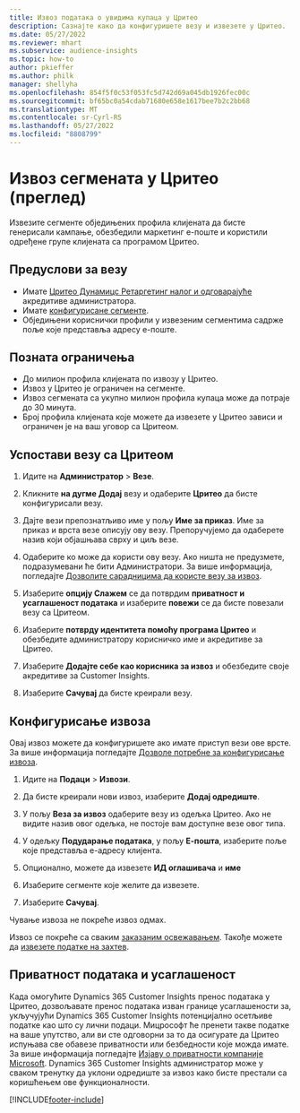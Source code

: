 ```yaml
---
title: Извоз података о увидима купаца у Цритео
description: Сазнајте како да конфигуришете везу и извезете у Цритео.
ms.date: 05/27/2022
ms.reviewer: mhart
ms.subservice: audience-insights
ms.topic: how-to
author: pkieffer
ms.author: philk
manager: shellyha
ms.openlocfilehash: 854f5f0c53f053fc5d742d69a045db1926fec00c
ms.sourcegitcommit: bf65bc0a54cdab71680e658e1617bee7b2c2bb68
ms.translationtype: MT
ms.contentlocale: sr-Cyrl-RS
ms.lasthandoff: 05/27/2022
ms.locfileid: "8808799"
---
```

# <a name="export-segments-to-criteo-preview"></a>Извоз сегмената у Цритео (преглед)

Извезите сегменте обједињених профила клијената да бисте генерисали кампање, обезбедили маркетинг е-поште и користили одређене групе клијената са програмом Цритео.

## <a name="prerequisites-for-connection"></a>Предуслови за везу

-   Имате [Цритео Дyнамицс Ретаргетинг налог и одговарајуће](https://www.criteo.com/login/) акредитиве администратора.
-   Имате [конфигурисане сегменте](segments.md).
-   Обједињени кориснички профили у извезеним сегментима садрже поље које представља адресу е-поште.

## <a name="known-limitations"></a>Позната ограничења

- До милион профила клијената по извозу у Цритео.
- Извоз у Цритео је ограничен на сегменте.
- Извоз сегмената са укупно милион профила купаца може да потраје до 30 минута. 
- Број профила клијената које можете да извезете у Цритео зависи и ограничен је на ваш уговор са Цритеом.

## <a name="set-up-connection-to-criteo"></a>Успостави везу са Цритеом

1. Идите на **Администратор** > **Везе**.

1. Кликните **на дугме Додај** везу и одаберите **Цритео** да бисте конфигурисали везу.

1. Дајте вези препознатљиво име у пољу **Име за приказ**. Име за приказ и врста везе описују ову везу. Препоручујемо да одаберете назив који објашњава сврху и циљ везе.

1. Одаберите ко може да користи ову везу. Ако ништа не предузмете, подразумевани ће бити Администратори. За више информација, погледајте [Дозволите сарадницима да користе везу за извоз](connections.md#allow-contributors-to-use-a-connection-for-exports).

1. Изаберите **опцију Слажем** се да потврдим **приватност и усаглашеност података** и изаберите **повежи** се да бисте повезали везу са Цритеом.

1. Изаберите **потврду идентитета помоћу програма Цритео** и обезбедите администратору корисничко име и акредитиве за Цритео. 

1. Изаберите **Додајте себе као корисника за извоз** и обезбедите своје акредитиве за Customer Insights.

1. Изаберите **Сачувај** да бисте креирали везу.

## <a name="configure-an-export"></a>Конфигурисање извоза

Овај извоз можете да конфигуришете ако имате приступ вези ове врсте. За више информација погледајте [Дозволе потребне за конфигурисање извоза](export-destinations.md#set-up-a-new-export).

1. Идите на **Подаци** > **Извози**.

1. Да бисте креирали нови извоз, изаберите **Додај одредиште**.

1. У пољу **Веза за извоз** одаберите везу из одељка Цритео. Ако не видите назив овог одељка, не постоје вам доступне везе овог типа. 

1. У одељку **Подударање података**, у пољу **Е-пошта**, изаберите поље које представља е-адресу клијента. 

1. Опционално, можете да извезете **ИД оглашивача** и **име**

1. Изаберите сегменте које желите да извезете. 

1. Изаберите **Сачувај**.

Чување извоза не покреће извоз одмах.

Извоз се покреће са сваким [заказаним освежавањем](system.md#schedule-tab). Такође можете да [извезете податке на захтев](export-destinations.md#run-exports-on-demand). 

## <a name="data-privacy-and-compliance"></a>Приватност података и усаглашеност

Када омогућите Dynamics 365 Customer Insights пренос података у Цритео, дозвољавате пренос података изван границе усаглашености за, укључујући Dynamics 365 Customer Insights потенцијално осетљиве податке као што су лични подаци. Мицрософт ће пренети такве податке на ваше упутство, али ви сте одговорни за то да осигурате да Цритео испуњава све обавезе приватности или безбедности које можда имате. За више информација погледајте [Изјаву о приватности компаније Microsoft](https://go.microsoft.com/fwlink/?linkid=396732).
Dynamics 365 Customer Insights администратор може у сваком тренутку да уклони одредиште за извоз како бисте престали са коришћењем ове функционалности.


[!INCLUDE[footer-include](includes/footer-banner.md)]
